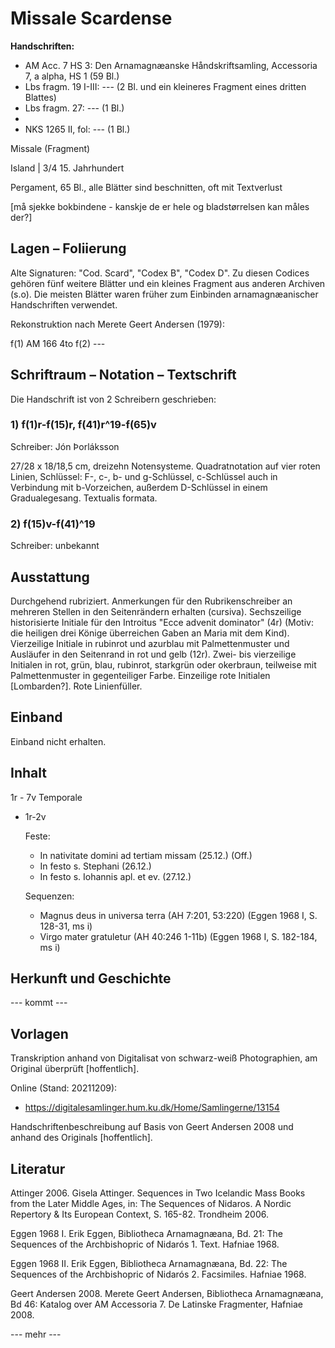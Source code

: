 # Missale Scardense

<b>Handschriften:</b>

- AM Acc. 7 HS 3: Den Arnamagnæanske Håndskriftsamling, Accessoria 7, a alpha, HS 1 (59 Bl.)
- Lbs fragm. 19 I-III: ---  (2 Bl. und ein kleineres Fragment eines dritten Blattes)
- Lbs fragm. 27: ---  (1 Bl.)
- [bokbind]: ---  (2 Bl.)
- NKS 1265 II, fol: ---  (1 Bl.)

    
Missale (Fragment)
    
Island | 3/4 15. Jahrhundert
    
Pergament, 65 Bl., alle Blätter sind beschnitten, oft mit Textverlust

[må sjekke bokbindene - kanskje de er hele og bladstørrelsen kan måles der?]

## Lagen – Foliierung

Alte Signaturen: "Cod. Scard", "Codex B", "Codex D".  Zu diesen Codices gehören fünf weitere Blätter und ein kleines Fragment aus anderen Archiven (s.o).
Die meisten Blätter waren früher zum Einbinden arnamagnæanischer Handschriften verwendet.

Rekonstruktion nach Merete Geert Andersen (1979):

f(1) AM 166 4to
f(2) ---

    
## Schriftraum – Notation – Textschrift

Die Handschrift ist von 2 Schreibern geschrieben:

### 1) f(1)r-f(15)r, f(41)r^19-f(65)v

Schreiber: Jón Þorláksson

27/28 x 18/18,5 cm, dreizehn Notensysteme. Quadratnotation auf vier roten Linien, Schlüssel: F-, c-, b- und g-Schlüssel, c-Schlüssel auch in Verbindung mit b-Vorzeichen, außerdem D-Schlüssel in einem Gradualegesang. Textualis formata.
    
### 2) f(15)v-f(41)^19
    
Schreiber: unbekannt   
    
    
    
## Ausstattung

Durchgehend rubriziert. Anmerkungen für den Rubrikenschreiber an mehreren Stellen in den Seitenrändern erhalten (cursiva).  Sechszeilige historisierte Initiale für den Introitus "Ecce advenit dominator" (4r) (Motiv: die heiligen drei Könige überreichen Gaben an Maria mit dem Kind). Vierzeilige Initiale in rubinrot und azurblau mit Palmettenmuster und Ausläufer in den Seitenrand in rot und gelb (12r). Zwei- bis vierzeilige Initialen in rot, grün, blau, rubinrot, starkgrün oder okerbraun, teilweise mit Palmettenmuster in gegenteiliger Farbe. Einzeilige rote Initialen [Lombarden?]. Rote Linienfüller. 

## Einband

Einband nicht erhalten.

## Inhalt

1r - 7v Temporale

- 1r-2v
    
    Feste:
    
    - In nativitate domini  ad tertiam missam  (25.12.) (Off.)
    - In festo s. Stephani (26.12.)
    - In festo s. Iohannis apl. et ev. (27.12.)
    
    Sequenzen:

    - Magnus deus in universa terra (AH 7:201, 53:220) (Eggen 1968 I, S. 128-31, ms i)
    - Virgo mater gratuletur (AH 40:246 1-11b) (Eggen 1968 I, S. 182-184, ms i)



## Herkunft und Geschichte

--- kommt ---

## Vorlagen

Transkription anhand von Digitalisat von schwarz-weiß Photographien, am Original überprüft [hoffentlich].

Online (Stand: 20211209):

- https://digitalesamlinger.hum.ku.dk/Home/Samlingerne/13154

Handschriftenbeschreibung auf Basis von Geert Andersen 2008 und anhand des Originals [hoffentlich].

## Literatur

Attinger 2006. Gisela Attinger. Sequences in Two Icelandic Mass Books from the Later Middle Ages, in: The Sequences of Nidaros. A Nordic Repertory & Its European Context, S. 165-82. Trondheim 2006.

Eggen 1968 I. Erik Eggen, Bibliotheca Arnamagnæana, Bd. 21: The Sequences of the Archbishopric of Nidarós 1. Text.  Hafniae 1968.

Eggen 1968 II. Erik Eggen, Bibliotheca Arnamagnæana, Bd. 22: The Sequences of the Archbishopric of Nidarós 2. Facsimiles.  Hafniae 1968.

Geert Andersen 2008. Merete Geert Andersen, Bibliotheca Arnamagnæana, Bd 46: Katalog over AM Accessoria 7. De Latinske Fragmenter, Hafniae 2008.

--- mehr ---
